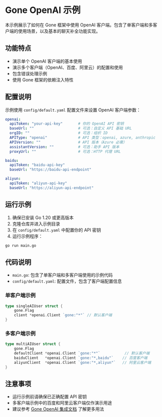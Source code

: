 # Gone OpenAI 示例

本示例展示了如何在 Gone 框架中使用 OpenAI 客户端。包含了单客户端和多客户端的使用场景，以及基本的聊天补全功能实现。

## 功能特点

- 演示单个 OpenAI 客户端的基本使用
- 演示多个客户端（OpenAI、百度、阿里云）的配置和使用
- 包含错误处理示例
- 使用 Gone 框架的依赖注入特性

## 配置说明

示例使用 `config/default.yaml` 配置文件来设置 OpenAI 客户端参数：

```yaml
openai:
  apiToken: "your-api-key"       # 你的 OpenAI API 密钥
  baseUrl: ""                    # 可选：自定义 API 基础 URL
  orgID: ""                      # 可选：组织 ID
  APIType: "openai"              # API 类型：openai, azure, anthropic
  APIVersion: ""                 # API 版本（Azure 必需）
  assistantVersion: ""           # 可选：助手 API 版本
  proxyUrl: ""                   # 可选：HTTP 代理 URL

baidu:
  apiToken: "baidu-api-key"
  baseUrl: "https://baidu-api-endpoint"

aliyun:
  apiToken: "aliyun-api-key"
  baseUrl: "https://aliyun-api-endpoint"
```

## 运行示例

1. 确保已安装 Go 1.20 或更高版本
2. 克隆仓库并进入示例目录
3. 在 `config/default.yaml` 中配置你的 API 密钥
4. 运行示例程序：

```bash
go run main.go
```

## 代码说明

- `main.go`: 包含了单客户端和多客户端使用的示例代码
- `config/default.yaml`: 配置文件，包含了客户端配置信息

### 单客户端示例

```go
type singleAIUser struct {
    gone.Flag
    client *openai.Client `gone:"*"` // 默认客户端
}
```

### 多客户端示例

```go
type multiAIUser struct {
    gone.Flag
    defaultClient *openai.Client `gone:"*"`           // 默认客户端
    baiduClient   *openai.Client `gone:"*,baidu"`    // 百度客户端
    aliyunClient  *openai.Client `gone:"*,aliyun"`   // 阿里云客户端
}
```

## 注意事项

- 运行示例前请确保已正确配置 API 密钥
- 多客户端示例中的百度和阿里云客户端仅作演示用途
- 建议参考 [Gone OpenAI 集成文档](https://github.com/gone-io/goner/tree/main/openai) 了解更多用法